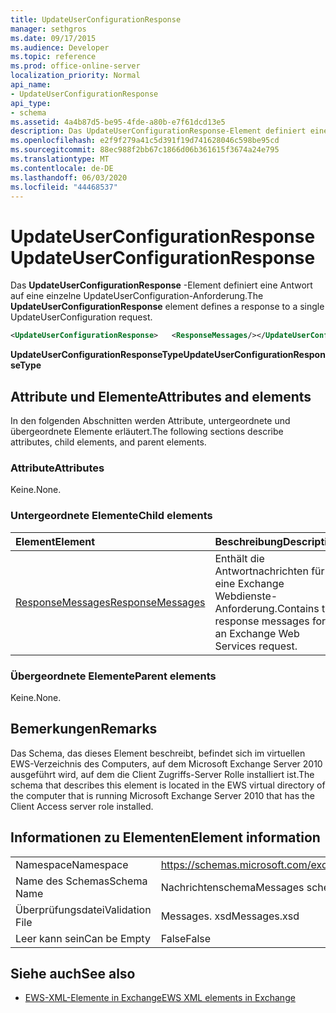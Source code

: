 ```yaml
---
title: UpdateUserConfigurationResponse
manager: sethgros
ms.date: 09/17/2015
ms.audience: Developer
ms.topic: reference
ms.prod: office-online-server
localization_priority: Normal
api_name:
- UpdateUserConfigurationResponse
api_type:
- schema
ms.assetid: 4a4b87d5-be95-4fde-a80b-e7f61dcd13e5
description: Das UpdateUserConfigurationResponse-Element definiert eine Antwort auf eine einzelne UpdateUserConfiguration-Anforderung.
ms.openlocfilehash: e2f9f279a41c5d391f19d741628046c598be95cd
ms.sourcegitcommit: 88ec988f2bb67c1866d06b361615f3674a24e795
ms.translationtype: MT
ms.contentlocale: de-DE
ms.lasthandoff: 06/03/2020
ms.locfileid: "44468537"
---
```

# <a name="updateuserconfigurationresponse"></a><span data-ttu-id="e460f-103">UpdateUserConfigurationResponse</span><span class="sxs-lookup"><span data-stu-id="e460f-103">UpdateUserConfigurationResponse</span></span>

<span data-ttu-id="e460f-104">Das **UpdateUserConfigurationResponse** -Element definiert eine Antwort auf eine einzelne UpdateUserConfiguration-Anforderung.</span><span class="sxs-lookup"><span data-stu-id="e460f-104">The **UpdateUserConfigurationResponse** element defines a response to a single UpdateUserConfiguration request.</span></span> 
  
```xml
<UpdateUserConfigurationResponse>   <ResponseMessages/></UpdateUserConfigurationResponse>
```

 <span data-ttu-id="e460f-105">**UpdateUserConfigurationResponseType**</span><span class="sxs-lookup"><span data-stu-id="e460f-105">**UpdateUserConfigurationResponseType**</span></span>
## <a name="attributes-and-elements"></a><span data-ttu-id="e460f-106">Attribute und Elemente</span><span class="sxs-lookup"><span data-stu-id="e460f-106">Attributes and elements</span></span>

<span data-ttu-id="e460f-107">In den folgenden Abschnitten werden Attribute, untergeordnete und übergeordnete Elemente erläutert.</span><span class="sxs-lookup"><span data-stu-id="e460f-107">The following sections describe attributes, child elements, and parent elements.</span></span>
  
### <a name="attributes"></a><span data-ttu-id="e460f-108">Attribute</span><span class="sxs-lookup"><span data-stu-id="e460f-108">Attributes</span></span>

<span data-ttu-id="e460f-109">Keine.</span><span class="sxs-lookup"><span data-stu-id="e460f-109">None.</span></span>
  
### <a name="child-elements"></a><span data-ttu-id="e460f-110">Untergeordnete Elemente</span><span class="sxs-lookup"><span data-stu-id="e460f-110">Child elements</span></span>

|<span data-ttu-id="e460f-111">**Element**</span><span class="sxs-lookup"><span data-stu-id="e460f-111">**Element**</span></span>|<span data-ttu-id="e460f-112">**Beschreibung**</span><span class="sxs-lookup"><span data-stu-id="e460f-112">**Description**</span></span>|
|:-----|:-----|
|[<span data-ttu-id="e460f-113">ResponseMessages</span><span class="sxs-lookup"><span data-stu-id="e460f-113">ResponseMessages</span></span>](responsemessages.md) <br/> |<span data-ttu-id="e460f-114">Enthält die Antwortnachrichten für eine Exchange Webdienste-Anforderung.</span><span class="sxs-lookup"><span data-stu-id="e460f-114">Contains the response messages for an Exchange Web Services request.</span></span>  <br/> |
   
### <a name="parent-elements"></a><span data-ttu-id="e460f-115">Übergeordnete Elemente</span><span class="sxs-lookup"><span data-stu-id="e460f-115">Parent elements</span></span>

<span data-ttu-id="e460f-116">Keine.</span><span class="sxs-lookup"><span data-stu-id="e460f-116">None.</span></span>
  
## <a name="remarks"></a><span data-ttu-id="e460f-117">Bemerkungen</span><span class="sxs-lookup"><span data-stu-id="e460f-117">Remarks</span></span>

<span data-ttu-id="e460f-118">Das Schema, das dieses Element beschreibt, befindet sich im virtuellen EWS-Verzeichnis des Computers, auf dem Microsoft Exchange Server 2010 ausgeführt wird, auf dem die Client Zugriffs-Server Rolle installiert ist.</span><span class="sxs-lookup"><span data-stu-id="e460f-118">The schema that describes this element is located in the EWS virtual directory of the computer that is running Microsoft Exchange Server 2010 that has the Client Access server role installed.</span></span>
  
## <a name="element-information"></a><span data-ttu-id="e460f-119">Informationen zu Elementen</span><span class="sxs-lookup"><span data-stu-id="e460f-119">Element information</span></span>

|||
|:-----|:-----|
|<span data-ttu-id="e460f-120">Namespace</span><span class="sxs-lookup"><span data-stu-id="e460f-120">Namespace</span></span>  <br/> |https://schemas.microsoft.com/exchange/services/2006/messages  <br/> |
|<span data-ttu-id="e460f-121">Name des Schemas</span><span class="sxs-lookup"><span data-stu-id="e460f-121">Schema Name</span></span>  <br/> |<span data-ttu-id="e460f-122">Nachrichtenschema</span><span class="sxs-lookup"><span data-stu-id="e460f-122">Messages schema</span></span>  <br/> |
|<span data-ttu-id="e460f-123">Überprüfungsdatei</span><span class="sxs-lookup"><span data-stu-id="e460f-123">Validation File</span></span>  <br/> |<span data-ttu-id="e460f-124">Messages. xsd</span><span class="sxs-lookup"><span data-stu-id="e460f-124">Messages.xsd</span></span>  <br/> |
|<span data-ttu-id="e460f-125">Leer kann sein</span><span class="sxs-lookup"><span data-stu-id="e460f-125">Can be Empty</span></span>  <br/> |<span data-ttu-id="e460f-126">False</span><span class="sxs-lookup"><span data-stu-id="e460f-126">False</span></span>  <br/> |
   
## <a name="see-also"></a><span data-ttu-id="e460f-127">Siehe auch</span><span class="sxs-lookup"><span data-stu-id="e460f-127">See also</span></span>



- [<span data-ttu-id="e460f-128">EWS-XML-Elemente in Exchange</span><span class="sxs-lookup"><span data-stu-id="e460f-128">EWS XML elements in Exchange</span></span>](ews-xml-elements-in-exchange.md)

